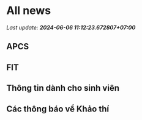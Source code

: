 # All news
_Last update: **2024-06-06 11:12:23.672807+07:00**_
## APCS
## FIT

## Thông tin dành cho sinh viên

## Các thông báo về Khảo thí
